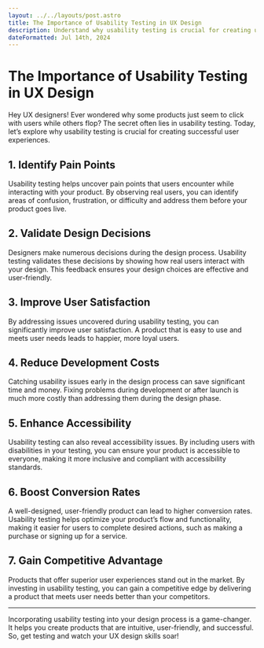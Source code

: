 ```yaml
---
layout: ../../layouts/post.astro
title: The Importance of Usability Testing in UX Design
description: Understand why usability testing is crucial for creating user-friendly products and achieving design success.
dateFormatted: Jul 14th, 2024
---
```


# The Importance of Usability Testing in UX Design

Hey UX designers! Ever wondered why some products just seem to click with users while others flop? The secret often lies in usability testing. Today, let’s explore why usability testing is crucial for creating successful user experiences.

## 1. **Identify Pain Points**

Usability testing helps uncover pain points that users encounter while interacting with your product. By observing real users, you can identify areas of confusion, frustration, or difficulty and address them before your product goes live.

## 2. **Validate Design Decisions**

Designers make numerous decisions during the design process. Usability testing validates these decisions by showing how real users interact with your design. This feedback ensures your design choices are effective and user-friendly.

## 3. **Improve User Satisfaction**

By addressing issues uncovered during usability testing, you can significantly improve user satisfaction. A product that is easy to use and meets user needs leads to happier, more loyal users.

## 4. **Reduce Development Costs**

Catching usability issues early in the design process can save significant time and money. Fixing problems during development or after launch is much more costly than addressing them during the design phase.

## 5. **Enhance Accessibility**

Usability testing can also reveal accessibility issues. By including users with disabilities in your testing, you can ensure your product is accessible to everyone, making it more inclusive and compliant with accessibility standards.

## 6. **Boost Conversion Rates**

A well-designed, user-friendly product can lead to higher conversion rates. Usability testing helps optimize your product’s flow and functionality, making it easier for users to complete desired actions, such as making a purchase or signing up for a service.

## 7. **Gain Competitive Advantage**

Products that offer superior user experiences stand out in the market. By investing in usability testing, you can gain a competitive edge by delivering a product that meets user needs better than your competitors.

---

Incorporating usability testing into your design process is a game-changer. It helps you create products that are intuitive, user-friendly, and successful. So, get testing and watch your UX design skills soar!

